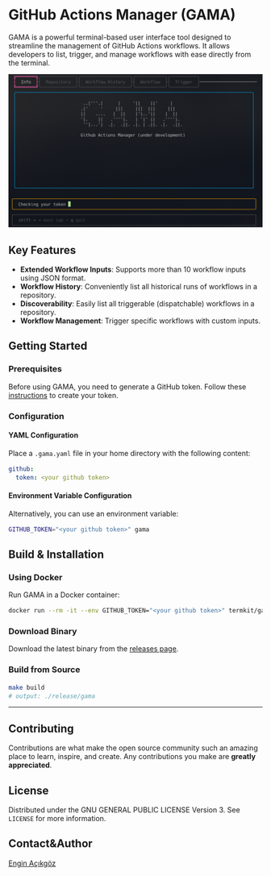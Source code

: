 # GitHub Actions Manager (GAMA)

GAMA is a powerful terminal-based user interface tool designed to streamline the management of GitHub Actions workflows. It allows developers to list, trigger, and manage workflows with ease directly from the terminal.

<img alt="gama demo" src="docs/gama.gif" width="600"/>

## Key Features

- **Extended Workflow Inputs**: Supports more than 10 workflow inputs using JSON format.
- **Workflow History**: Conveniently list all historical runs of workflows in a repository.
- **Discoverability**: Easily list all triggerable (dispatchable) workflows in a repository.
- **Workflow Management**: Trigger specific workflows with custom inputs.

## Getting Started

### Prerequisites
Before using GAMA, you need to generate a GitHub token. Follow these [instructions](docs/generate_github_token/README.md) to create your token.

### Configuration

#### YAML Configuration
Place a `.gama.yaml` file in your home directory with the following content:

```yaml
github:
  token: <your github token>
```

#### Environment Variable Configuration
Alternatively, you can use an environment variable:

```bash
GITHUB_TOKEN="<your github token>" gama
```

## Build & Installation

### Using Docker

Run GAMA in a Docker container:

```bash
docker run --rm -it --env GITHUB_TOKEN="<your github token>" termkit/gama:latest
```

### Download Binary

Download the latest binary from the [releases page](https://github.com/termkit/gama/releases).

### Build from Source
```bash
make build
# output: ./release/gama
```

---

## Contributing

Contributions are what make the open source community such an amazing place to learn, inspire, and create. Any contributions you make are **greatly appreciated**.

## License

Distributed under the GNU GENERAL PUBLIC LICENSE Version 3. See `LICENSE` for more information.

## Contact&Author

[Engin Açıkgöz](https://github.com/canack)
